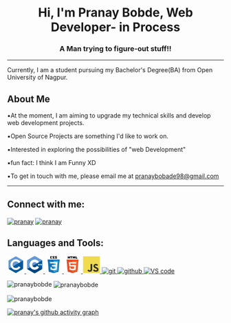 <h1 align="center">Hi, I'm Pranay Bobde, Web Developer- in Process</h1>
<h3 align="center">A Man trying to figure-out stuff!!</h3>
<hr>
 Currently, I am a student pursuing my Bachelor's Degree(BA) from Open University of Nagpur. 

<br>

## About Me

▪️At the moment, I am aiming to upgrade my technical skills and develop web development projects.

▪️Open Source Projects are something I'd like to work on.

▪️Interested in exploring the possibilities of "web Development"                                                                                                                                 

▪️fun fact: I think I am Funny XD 

▪️To get in touch with me, please email me at pranaybobade98@gmail.com


<hr>

## Connect with me:
<p align="left">
<a href="https://twitter.com/pranaybobde" target="blank"><img align="center" src="https://raw.githubusercontent.com/rahuldkjain/github-profile-readme-generator/master/src/images/icons/Social/twitter.svg" alt="pranay" height="30" width="40" /></a>
<a href="https://linkedin.com/in/pranay-bob" target="blank"><img align="center" src="https://raw.githubusercontent.com/rahuldkjain/github-profile-readme-generator/master/src/images/icons/Social/linked-in-alt.svg" alt="pranay" height="30" width="40" /></a>
</p>

## Languages and Tools:
<p align="left"> <a href="https://www.cprogramming.com/" target="_blank" rel="noreferrer"> <img src="https://raw.githubusercontent.com/devicons/devicon/master/icons/c/c-original.svg" alt="c" width="40" height="40"/> </a> <a href="https://www.w3schools.com/cpp/" target="_blank" rel="noreferrer"> <img src="https://raw.githubusercontent.com/devicons/devicon/master/icons/cplusplus/cplusplus-original.svg" alt="cplusplus" width="40" height="40"/> </a> <a href="https://www.w3schools.com/css/" target="_blank" rel="noreferrer"> <img src="https://raw.githubusercontent.com/devicons/devicon/master/icons/css3/css3-original-wordmark.svg" alt="css3" width="40" height="40"/> </a> <a href="https://www.w3.org/html/" target="_blank" rel="noreferrer"> <img src="https://raw.githubusercontent.com/devicons/devicon/master/icons/html5/html5-original-wordmark.svg" alt="html5" width="40" height="40"/> </a>
<a href="https://developer.mozilla.org/en-US/docs/Web/JavaScript" target="_blank" rel="noreferrer"> <img src="https://raw.githubusercontent.com/devicons/devicon/master/icons/javascript/javascript-original.svg" alt="javascript" width="40" height="40"/> </a>
<a href="https://git-scm.com/" target="_blank" rel="noreferrer"> <img src="https://www.vectorlogo.zone/logos/git-scm/git-scm-icon.svg" alt="git" width="40" height="40"/> </a> 
<a href="https://github.com/" target="_blank" rel="noreferrer"><img src="https://cdn.jsdelivr.net/gh/devicons/devicon/icons/github/github-original.svg" alt="github" width="40" height="40"/> </a>
<a href="https://code.visualstudio.com/" target="_blank" rel="noreferrer"><img src="https://cdn.jsdelivr.net/gh/devicons/devicon/icons/vscode/vscode-original.svg" alt="VS code" width="40" height="40"/> </a>
</p>

<p><img align="left" src="https://github-readme-stats.vercel.app/api/top-langs?username=pranaybobde&show_icons=true&locale=en&layout=compact&theme=dracula&hide_border=true" alt="pranaybobde" /></p>

<p>&nbsp;<img align="center" src="https://github-readme-stats.vercel.app/api?username=pranaybobde&show_icons=true&locale=en&theme=dracula&hide_border=true" alt="pranaybobde" /></p>

<p><img align="center" src="https://github-readme-streak-stats.herokuapp.com/?user=pranaybobde&theme=dracula&hide_border=true" alt="pranaybobde" /></p>

[![pranay's github activity graph](https://github-readme-activity-graph.cyclic.app/graph?username=pranaybobde&theme=dracula)](https://github.com/pranay-bob/github-readme-activity-graph)
